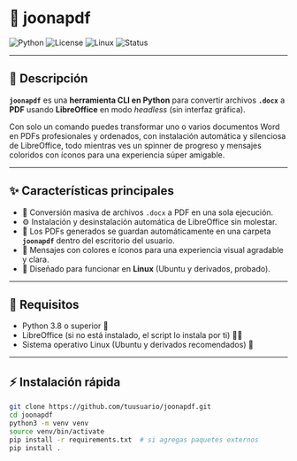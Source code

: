 # 🐧 joonapdf

![Python](https://img.shields.io/badge/python-3.8%2B-blue?logo=python&style=flat-square)
![License](https://img.shields.io/badge/license-MIT-green?style=flat-square)
![Linux](https://img.shields.io/badge/platform-linux-orange?style=flat-square)
![Status](https://img.shields.io/badge/status-beta-yellow?style=flat-square)

---

## 🚀 Descripción

**`joonapdf`** es una **herramienta CLI en Python** para convertir archivos **`.docx`** a **PDF** usando **LibreOffice** en modo *headless* (sin interfaz gráfica).

Con solo un comando puedes transformar uno o varios documentos Word en PDFs profesionales y ordenados, con instalación automática y silenciosa de LibreOffice, todo mientras ves un spinner de progreso y mensajes coloridos con íconos para una experiencia súper amigable.

---

## ✨ Características principales

- 📝 Conversión masiva de archivos `.docx` a PDF en una sola ejecución.
- ⚙️ Instalación y desinstalación automática de LibreOffice sin molestar.
- 📁 Los PDFs generados se guardan automáticamente en una carpeta **`joonapdf`** dentro del escritorio del usuario.
- 🎨 Mensajes con colores e íconos para una experiencia visual agradable y clara.
- 🐧 Diseñado para funcionar en **Linux** (Ubuntu y derivados, probado).

---

## 🔧 Requisitos

- Python 3.8 o superior 🐍
- LibreOffice (si no está instalado, el script lo instala por ti) 🧙‍♂️
- Sistema operativo Linux (Ubuntu y derivados recomendados) 🐧

---

## ⚡ Instalación rápida

```bash
git clone https://github.com/tuusuario/joonapdf.git
cd joonapdf
python3 -m venv venv
source venv/bin/activate
pip install -r requirements.txt  # si agregas paquetes externos
pip install .
